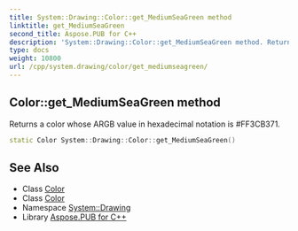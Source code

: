 ```yaml
---
title: System::Drawing::Color::get_MediumSeaGreen method
linktitle: get_MediumSeaGreen
second_title: Aspose.PUB for C++
description: 'System::Drawing::Color::get_MediumSeaGreen method. Returns a color whose ARGB value in hexadecimal notation is #FF3CB371 in C++.'
type: docs
weight: 10800
url: /cpp/system.drawing/color/get_mediumseagreen/
---
```

## Color::get_MediumSeaGreen method


Returns a color whose ARGB value in hexadecimal notation is #FF3CB371.

```cpp
static Color System::Drawing::Color::get_MediumSeaGreen()
```

## See Also

* Class [Color](../)
* Class [Color](../)
* Namespace [System::Drawing](../../)
* Library [Aspose.PUB for C++](../../../)
